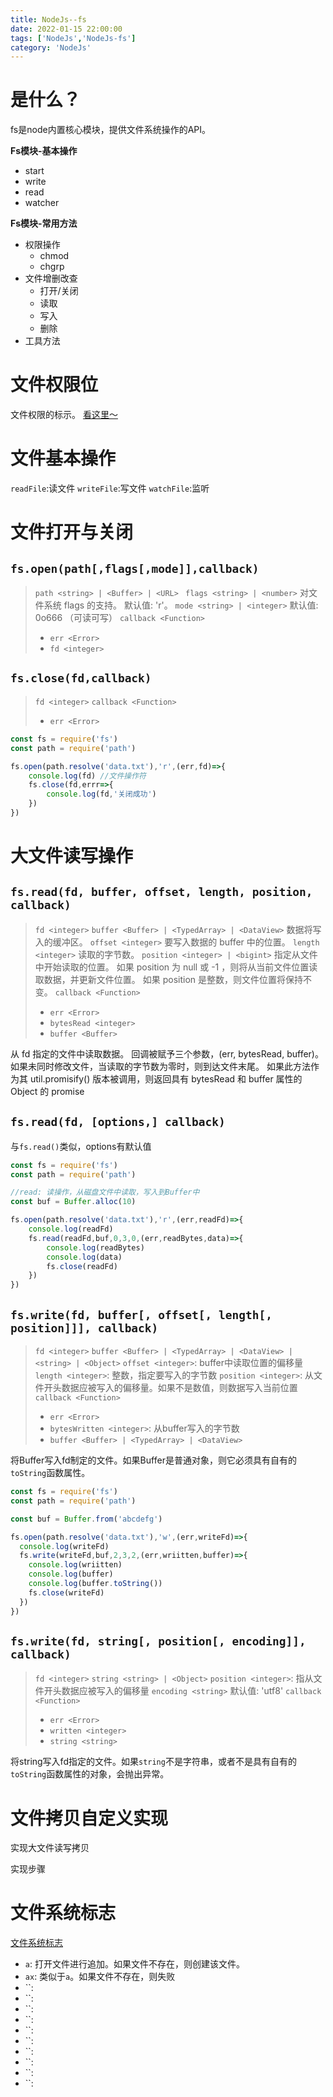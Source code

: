 ```yaml
---
title: NodeJs--fs
date: 2022-01-15 22:00:00
tags: ['NodeJs','NodeJs-fs']
category: 'NodeJs'
---
```


# 是什么？
fs是node内置核心模块，提供文件系统操作的API。

**Fs模块-基本操作**
  - start
  - write
  - read
  - watcher

**Fs模块-常用方法**
  - 权限操作
    - chmod
    - chgrp
  - 文件增删改查
    - 打开/关闭
    - 读取
    - 写入
    - 删除
  - 工具方法

# 文件权限位
文件权限的标示。
[看这里～](/2020/12/06/other/shell/chmod/)

# 文件基本操作
`readFile`:读文件
`writeFile`:写文件
`watchFile`:监听

# 文件打开与关闭

## `fs.open(path[,flags[,mode]],callback)`
> `path <string> | <Buffer> | <URL>`
>` flags <string> | <number>` 对文件系统 flags 的支持。 默认值: 'r'。
> `mode <string> | <integer>` 默认值: 0o666 （可读可写）
> `callback <Function>`
> * `err <Error>`
> * `fd <integer>`

## `fs.close(fd,callback)`
> `fd <integer>`
> `callback <Function>`
> * `err <Error>`

```js
const fs = require('fs')
const path = require('path')

fs.open(path.resolve('data.txt'),'r',(err,fd)=>{
    console.log(fd) //文件操作符
    fs.close(fd,errr=>{
        console.log(fd,'关闭成功')
    })
})
```

# 大文件读写操作
## `fs.read(fd, buffer, offset, length, position, callback)`
> `fd <integer>`
> `buffer <Buffer> | <TypedArray> | <DataView>` 数据将写入的缓冲区。
> `offset <integer>` 要写入数据的 buffer 中的位置。
> `length <integer>` 读取的字节数。
> `position <integer> | <bigint>` 指定从文件中开始读取的位置。 如果 position 为 null 或 -1 ，则将从当前文件位置读取数据，并更新文件位置。 如果 position 是整数，则文件位置将保持不变。
> `callback <Function>`
> * `err <Error>`
> * `bytesRead <integer>`
> * `buffer <Buffer>`

从 fd 指定的文件中读取数据。
回调被赋予三个参数，(err, bytesRead, buffer)。
如果未同时修改文件，当读取的字节数为零时，则到达文件末尾。
如果此方法作为其 util.promisify() 版本被调用，则返回具有 bytesRead 和 buffer 属性的 Object 的 promise

## `fs.read(fd, [options,] callback)`
与`fs.read()`类似，options有默认值

```js
const fs = require('fs')
const path = require('path')

//read: 读操作，从磁盘文件中读取，写入到Buffer中
const buf = Buffer.alloc(10)

fs.open(path.resolve('data.txt'),'r',(err,readFd)=>{
    console.log(readFd)
    fs.read(readFd,buf,0,3,0,(err,readBytes,data)=>{
        console.log(readBytes)
        console.log(data)
        fs.close(readFd)
    })
})
```

## `fs.write(fd, buffer[, offset[, length[, position]]], callback)`
> `fd <integer>`
> `buffer <Buffer> | <TypedArray> | <DataView> | <string> | <Object>`
> `offset <integer>`: buffer中读取位置的偏移量
> `length <integer>`: 整数，指定要写入的字节数
> `position <integer>`: 从文件开头数据应被写入的偏移量。如果不是数值，则数据写入当前位置
> `callback <Function>`
> * `err <Error>`
> * `bytesWritten <integer>`: 从buffer写入的字节数
> * `buffer <Buffer> | <TypedArray> | <DataView>`

将Buffer写入fd制定的文件。如果Buffer是普通对象，则它必须具有自有的`toString`函数属性。

```js
const fs = require('fs')
const path = require('path')

const buf = Buffer.from('abcdefg')

fs.open(path.resolve('data.txt'),'w',(err,writeFd)=>{
  console.log(writeFd)
  fs.write(writeFd,buf,2,3,2,(err,wriitten,buffer)=>{
    console.log(wriitten)
    console.log(buffer)
    console.log(buffer.toString())
    fs.close(writeFd)
  })
})
```

## `fs.write(fd, string[, position[, encoding]], callback)`
> `fd <integer>`
> `string <string> | <Object>`
> `position <integer>`: 指从文件开头数据应被写入的偏移量
> `encoding <string>` 默认值: 'utf8'
> `callback <Function>`
> * `err <Error>`
> * `written <integer>`
> * `string <string>`

将string写入fd指定的文件。如果`string`不是字符串，或者不是具有自有的`toString`函数属性的对象，会抛出异常。

# 文件拷贝自定义实现

实现大文件读写拷贝

实现步骤





# 文件系统标志
 [文件系统标志](http://nodejs.cn/api/fs.html#file-system-flags)
 * `a`: 打开文件进行追加。如果文件不存在，则创建该文件。
 * `ax`: 类似于`a`。如果文件不存在，则失败
 * ``:
 * ``:
 * ``:
 * ``:
 * ``:
 * ``:
 * ``:
 * ``:
 * ``:
 * ``: